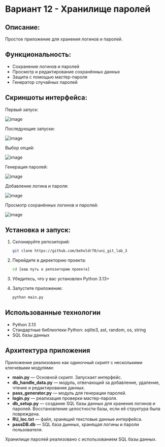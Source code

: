 # Вариант 12 - Хранилище паролей

## Описание:
Простое приложение для хранения логинов и паролей.

## Функциональность:
-  Сохранение логинов и паролей
-  Просмотр и редактирование сохранённых данных
-  Защита с помощью мастер-пароля
-  Генератор случайных паролей

## Скриншоты интерфейса:
Первый запуск:

![image](https://github.com/user-attachments/assets/c082dd46-e268-4668-86be-3727ad09e9e5)

Последующие запуски:

![image](https://github.com/user-attachments/assets/278ee59e-8cf7-4e65-a6e1-6f4808ba93bf)

Выбор опций:

![image](https://github.com/user-attachments/assets/4a60d041-0c6b-4e85-8f2f-e6f9f05562f2)

Генерация паролей:

![image](https://github.com/user-attachments/assets/80f7ca4b-0ad5-4280-b956-361becda4399)

Добавление логина и пароля:

![image](https://github.com/user-attachments/assets/bb1b7bc6-5ad4-47c4-91d8-cff2cf166cf3)

Просмотр сохранённых логинов и паролей:

![image](https://github.com/user-attachments/assets/60871901-6a4c-42ae-ad6a-bb0eba31bbcd)

## Установка и запуск:

1. Склонируйте репозиторий:
   ```bash
   git clone https://github.com/beholdr70/uni_git_lab_3
   ```

2. Перейдите в директорию проекта:
   ```bash
   cd [ваш путь к репозиторию проекта]
   ```

3. Убедитесь, что у вас установлен Python 3.13+  

4. Запустите приложение:
   ```bash
   python main.py
   ```

## Использованные технологии

- Python 3.13
- Стандартные библиотеки Python: sqlite3, ast, random, os, string
- SQL базы данных

## Архитектура приложения

Приложение реализовано как одиночный скрипт с несколькими ключевыми модулями:

- **main.py** — Основной скрипт. Запускает интерфейс.
- **db_handle_data.py** — модуль, отвечающий за добавление, удаление, чтение и редактирование данных.
- **pass_generator.py** — модуль для генерации паролей.
- **login.py** — реализация проверки мастер-пароля.
- **db_setup.py** — создание SQL базы данных для хранения логинов и паролей. Восстановление целостности базы, если её структура была повреждена.
- **RU_loc.txt** — файл, хранящий текстовые данные интерфейса.
- **passDB.db** — SQL база дынных, хранящая логины и пароли пользователя.

Хранилище паролей реализовано с использованием SQL базы данных.
